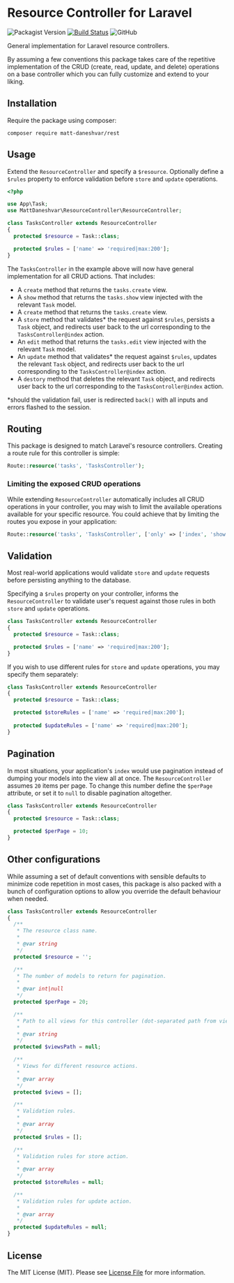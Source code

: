 # Resource Controller for Laravel
![Packagist Version](https://img.shields.io/packagist/v/matt-daneshvar/rest.svg)
[![Build Status](https://travis-ci.org/matt-daneshvar/laravel-resource-controller.svg?branch=master)](https://travis-ci.org/matt-daneshvar/laravel-resource-controller)
![GitHub](https://img.shields.io/github/license/matt-daneshvar/laravel-resource-controller.svg)
  
  
General implementation for Laravel resource controllers.

By assuming a few conventions this package takes care of the repetitive implementation of 
the CRUD (create, read, update, and delete) operations on a base controller which you can 
fully customize and extend to your liking. 

## Installation
Require the package using composer:
```
composer require matt-daneshvar/rest
```
## Usage
Extend the `ResourceController` and specify a `$resource`. Optionally define a `$rules` 
property to enforce validation before `store` and `update` operations.

```php
<?php

use App\Task;
use MattDaneshvar\ResourceController\ResourceController;

class TasksController extends ResourceController
{
  protected $resource = Task::class;

  protected $rules = ['name' => 'required|max:200'];
}
```
The `TasksController` in the example above will now have general implementation for all CRUD actions. 
That includes:
* A `create` method that returns the `tasks.create` view.
* A `show` method that returns the `tasks.show` view injected with the relevant `Task` model.
* A `create` method that returns the `tasks.create` view.
* A `store` method that validates* the request against `$rules`, persists a `Task` object,
 and redirects user back to the url corresponding to the `TasksController@index` action. 
* An `edit` method that returns the `tasks.edit` view injected with the relevant `Task` model.
* An `update` method that validates* the request against `$rules`, updates the relevant `Task` object,
 and redirects user back to the url corresponding to the `TasksController@index` action. 
* A `destory` method that deletes the relevant `Task` object, and redirects user back to the url corresponding to the `TasksController@index` action. 

*should the validation fail, user is redirected `back()` with all inputs and errors flashed to the session.

## Routing
This package is designed to match Laravel's resource controllers. 
Creating a route rule for this controller is simple:
```php
Route::resource('tasks', 'TasksController');
``` 

### Limiting the exposed CRUD operations
While extending `ResourceController` automatically includes all CRUD operations in your controller, you may wish 
to limit the available operations available for your specific resource. You could achieve that
by limiting the routes you expose in your application:
```php
Route::resource('tasks', 'TasksController', ['only' => ['index', 'show']]);
``` 

## Validation
Most real-world applications would validate `store` and `update` requests before 
persisting anything to the database. 

Specifying a `$rules` property on your controller, informs the `ResourceController` to validate user's 
request against those rules in both `store` and `update` operations.

```php
class TasksController extends ResourceController
{
  protected $resource = Task::class;

  protected $rules = ['name' => 'required|max:200'];
}
```

If you wish to use different rules for `store` and `update` operations, you may specify them separately:

```php
class TasksController extends ResourceController
{
  protected $resource = Task::class;

  protected $storeRules = ['name' => 'required|max:200'];
  
  protected $updateRules = ['name' => 'required|max:200'];
}
```

## Pagination
In most situations, your application's `index` would use pagination instead of dumping your models into 
the view all at once. The `ResourceController` assumes `20` items per page. To change this number define the 
`$perPage` attribute, or set it to `null` to disable pagination altogether.
```php
class TasksController extends ResourceController
{
  protected $resource = Task::class;

  protected $perPage = 10;
}
```

## Other configurations
While assuming a set of default conventions with sensible defaults to minimize code repetition
in most cases, this package is also packed with a bunch of configuration options to allow you 
override the default behaviour when needed.

```php
class TasksController extends ResourceController
{
  /**
   * The resource class name.
   *
   * @var string
   */
  protected $resource = '';

  /**
   * The number of models to return for pagination.
   *
   * @var int|null
   */
  protected $perPage = 20;

  /**
   * Path to all views for this controller (dot-separated path from views directory).
   *
   * @var string
   */
  protected $viewsPath = null;

  /**
   * Views for different resource actions.
   *
   * @var array
   */
  protected $views = [];

  /**
   * Validation rules.
   *
   * @var array
   */
  protected $rules = [];

  /**
   * Validation rules for store action.
   *
   * @var array
   */
  protected $storeRules = null;

  /**
   * Validation rules for update action.
   *
   * @var array
   */
  protected $updateRules = null;
}
```

## License
The MIT License (MIT). Please see [License File](LICENSE.md) for more information.
